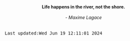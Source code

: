 
<div align="center"><b><span>Life happens in the river, not the shore.</span></b><br><br><i> - Maxime Lagace</i></div>
<br><br><kbd>Last updated:Wed Jun 19 12:11:01 2024</kbd>